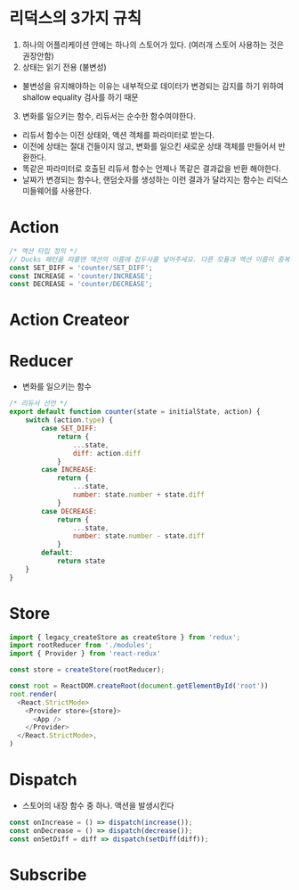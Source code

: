 

# 리덕스의 3가지 규칙

1. 하나의 어플리케이션 안에는 하나의 스토어가 있다. (여러개 스토어 사용하는 것은 권장안함)
2. 상태는 읽기 전용 (불변성) 
- 불변성을 유지해야하는 이유는 내부적으로 데이터가 변경되는 감지를 하기 위하여 shallow equality 검사를 하기 때문
3. 변화를 일으키는 함수, 리듀서는 순수한 함수여야한다.
- 리듀서 함수는 이전 상태와, 액션 객체를 파라미터로 받는다.
- 이전에 상태는 절대 건들이지 않고, 변화를 일으킨 새로운 상태 객체를 만들어서 반환한다.
- 똑같은 파라미터로 호출된 리듀서 함수는 언제나 똑같은 결과값을 반환 해야한다.
- 날짜가 변경되는 함수나, 랜덤숫자를 생성하는 이런 결과가 달라지는 함수는 리덕스 미들웨어를 사용한다.



# Action
```js
/* 액션 타입 정의 */
// Ducks 패턴을 따를땐 액션의 이름에 접두사를 넣어주세요. 다른 모듈과 액션 이름이 중복되는 것을 방지 할 수 있습니다.
const SET_DIFF = 'counter/SET_DIFF';
const INCREASE = 'counter/INCREASE';
const DECREASE = 'counter/DECREASE';
```
# Action Createor
# Reducer
- 변화를 일으키는 함수
```js
/* 리듀서 선언 */
export default function counter(state = initialState, action) {
    switch (action.type) {
        case SET_DIFF:
            return {
                ...state,
                diff: action.diff
            }
        case INCREASE:
            return {
                ...state,
                number: state.number + state.diff
            }
        case DECREASE:
            return {
                ...state,
                number: state.number - state.diff
            }
        default:
            return state
    }
}
```
# Store
```js
import { legacy_createStore as createStore } from 'redux';
import rootReducer from './modules';
import { Provider } from 'react-redux'

const store = createStore(rootReducer);

const root = ReactDOM.createRoot(document.getElementById('root'))
root.render(
  <React.StrictMode>
    <Provider store={store}>
      <App />
    </Provider>
  </React.StrictMode>,
)
```
# Dispatch
- 스토어의 내장 함수 중 하나. 액션을 발생시킨다
```js
const onIncrease = () => dispatch(increase());
const onDecrease = () => dispatch(decrease());
const onSetDiff = diff => dispatch(setDiff(diff));
```
# Subscribe

